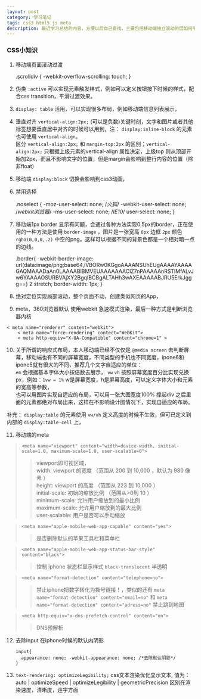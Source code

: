 ```yaml
---
layout: post
category: 学习笔记
tags: css3 html5 js meta
description: 最近学习总结的内容，方便以后自己查找，主要包括移动端独立滚动的层如何平滑滚动，交互样式，垂直布局，移动端版0.5像素的边框，meta默认webkit渲染和响应式布局的一些看法。响应式布局以后会单独在详细说明，其他的后期还会再补充。
---
```


### CSS小知识

  1. 移动端页面滚动过渡

		.scrolldiv { 
			-webkit-overflow-scrolling: touch;
		}

  2. 伪类 `:active` 可以实现元素触发样式，例如可以定义按钮按下时候的样式，配合css transition，平滑过渡效果。
  3.  `display: table` 活用，可以实现很多布局，例如移动端信息列表展示，
  4. 垂直对齐 `vertical-align:2px;` (可以是负数)关键时刻，文字和图片或者其他标签想要垂直居中对齐的时候可以用到，注： `display:inline-block` 的元素也可使用 `vertical-align`。  
  区分 `vertical-align:2px;` 和 `margin-top:2px` 的区别；`vertical-align:2px;` 只根据上级元素的vertical-align 属性决定，上级top 则从顶部开始加2px，而且不影响文字的位置，但是margin会影响到整行内容的位置（除非float）
  5. 移动端 `display:block` 切换会影响到css3动画，
  6. 禁用选择

  		.noselect {
			-moz-user-select: none; /*火狐*/
			-webkit-user-select: none; /*webkit浏览器*/
			-ms-user-select: none; /*IE10*/
			user-select: none;
		}
  
  7. 移动端1px border 显示有问题，会通过各种方法实现0.5px的border，正在使用的一种方法是使用 `border-image` ，图片是一张宽高 `6px`  边框 `2px`  颜色 `rgba(0,0,0,.2)`  中空的png，这样可以根据不同的背景色都是一个相对暗一点的边线。

		.border{
			-webkit-border-image: url(data:image/png;base64,iVBORw0KGgoAAAANSUhEUgAAAAYAAAAGAQMAAADaAn0LAAAABlBMVEUAAAAAAAClZ7nPAAAAAnRSTlMfALvJw6YAAAAOSURBVAjXY2BgqIBCBgALTAHh3wAXEAAAAABJRU5ErkJggg==) 2 stretch;
			border-width: 1px;
		}

  8. 绝对定位实现局部滚动，整个页面不动，创建类似网页的App，
  9. meta，360浏览器默认 使用webkit 急速模式渲染，最后一种方式是判断浏览器内核

  	< meta name="renderer" content="webkit">
		< meta name="force-rendering" contect="WebKit">
		< meta http-equiv="X-UA-Compatible" content="chrome=1" >

  10. 关于所谓的响应式布局，本人移动端已经不仅仅是 `@media screen` 去判断屏幕，移动端也有不同的屏幕宽度，不同类型的手机也不同宽度，ipone6和ipone5就有很大的不同，推荐几个文字自适应的单位：  
   `em` 会根据基本字体大小按倍数去展示， 
   `vw`  `vh` 按照屏幕宽度百分比实现兑换px，例如：`1vw = 1%` w是屏幕宽度，h是屏幕高度，可以定义字体大小和元素的宽高等参数，  
   也可以用图片实现自适应的布局，可以用一张大图宽度100% 撑起div 之后里面的元素都绝对布局出来，这样在不影响设计图情况下，实现自适应的布局。

   补充： `display:table` 的元素使用 `vw/vh` 定义高度的时候不生效，但可已定义到内部的 `display:table-cell` 上，

  11. 移动端的meta
  
  >  `<meta name="viewport" content="width=device-width, initial-scale=1.0, maximum-scale=1.0, user-scalable=0">`    
  >> viewport即可视区域，  
  >> width: viewport 的宽度 （范围从 200 到 10,000 ，默认为 980 像素 ）  
  >> height: viewport 的高度 （范围从 223 到 10,000 ）  
  >> initial-scale: 初始的缩放比例 （范围从>0到 10 ）  
  >> minimum-scale: 允许用户缩放到的最小比例  
  >> maximum-scale: 允许用户缩放到的最大比例  
  >> user-scalable: 用户是否可以手动缩放  

  >  `<meta name="apple-mobile-web-app-capable" content="yes">`  
  >> 是否删除默认的苹果工具栏和菜单栏  
  
  >  `<meta name="apple-mobile-web-app-status-bar-style" content="black">`   
  >> 控制 iphone 状态栏显示样式  `black-translucent` 半透明  
  
  >  `<meta name="format-detection" content="telephone=no">`   
  >>  禁止iphone把数字转化为拨号链接！，类似的还有 `meta name="format-detection" content="email=no"` 和 `meta name="format-detection" content="adress=no"` 禁止跳到地图  

  >  `<meta http-equiv="x-dns-prefetch-control" content="on">`   
  >> DNS预解析  

  12. 去除input 在iphone时候的默认内阴影 
          
          input{ 
            appearance: none; -webkit-appearance: none; /*去除默认阴影*/
          }
  13.  `text-rendering: optimizeLegibility;` css文本渲染优化显示文本, 值为：auto | optimizeSpeed | optimizeLegibility | geometricPrecision  区别在渲染速度，清晰度，连字方面


[jekyll]: http://jekyllrb.com/ "Jekyll 官方文档"
[emacs-jekyll]: https://github.com/diasjorge/jekyll.el "Emacs Jekyll 插件"
[emacs-jekyll-better]: https://github.com/tangjiujun/emacs.d/blob/master/custom-util/jekyll.el "修改后的 Emacs Jekyll 插件"
